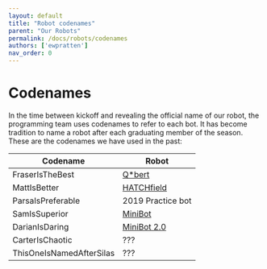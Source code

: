 ```yaml
---
layout: default
title: "Robot codenames"
parent: "Our Robots"
permalink: /docs/robots/codenames
authors: ['ewpratten']
nav_order: 0
---
```


# Codenames
In the time between kickoff and revealing the official name of our robot, the programming team uses codenames to refer to each bot. It has become tradition to name a robot after each graduating member of the season. These are the codenames we have used in the past:

| Codename | Robot |
| -- | -- |
| FraserIsTheBest | [Q*bert]({{site.baseurl}}/docs/robots/qbert) |
| MattIsBetter | [HATCHfield]({{site.baseurl}}/docs/robots/hatchfield) |
| ParsaIsPreferable | 2019 Practice bot |
| SamIsSuperior | [MiniBot]({{site.baseurl}}/docs/robots/minibot) |
| DarianIsDaring | [MiniBot 2.0]({{site.baseurl}}/docs/robots/minibot) |
| CarterIsChaotic | ??? |
| ThisOneIsNamedAfterSilas | ??? |
